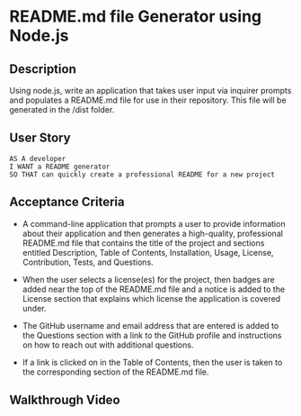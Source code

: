 # README.md file Generator using Node.js

## Description

Using node.js, write an application that takes user input via inquirer prompts and populates a README.md file for use in their repository. This file will be generated in the /dist folder.

## User Story

```  
AS A developer
I WANT a README generator
SO THAT can quickly create a professional README for a new project 
```

## Acceptance Criteria

- A command-line application that prompts a user to provide information about their application and then generates a high-quality, professional README.md file that contains the title of the project and sections entitled Description, Table of Contents, Installation, Usage, License, Contribution, Tests, and Questions.

- When the user selects a license(es) for the project, then badges are added near the top of the README.md file and a notice is added to the License section that explains which license the application is covered under.

- The GitHub username and email address that are entered is added to the Questions section with a link to the GitHub profile and instructions on how to reach out with additional questions.

- If a link is clicked on in the Table of Contents, then the user is taken to the corresponding section of the README.md file.

## Walkthrough Video
